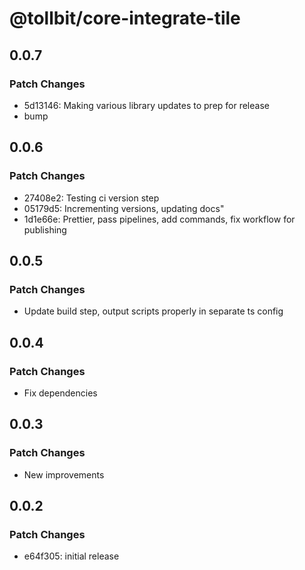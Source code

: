 # @tollbit/core-integrate-tile

## 0.0.7

### Patch Changes

- 5d13146: Making various library updates to prep for release
- bump

## 0.0.6

### Patch Changes

- 27408e2: Testing ci version step
- 05179d5: Incrementing versions, updating docs"
- 1d1e66e: Prettier, pass pipelines, add commands, fix workflow for publishing

## 0.0.5

### Patch Changes

- Update build step, output scripts properly in separate ts config

## 0.0.4

### Patch Changes

- Fix dependencies

## 0.0.3

### Patch Changes

- New improvements

## 0.0.2

### Patch Changes

- e64f305: initial release
